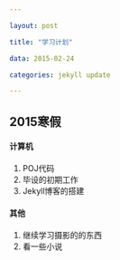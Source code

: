 ```yaml
---

layout: post

title: "学习计划"

data: 2015-02-24

categories: jekyll update

---
```


## 2015寒假

#### 计算机

1. POJ代码
2. 毕设的初期工作
3. Jekyll博客的搭建

#### 其他

1. 继续学习摄影的的东西
2. 看一些小说